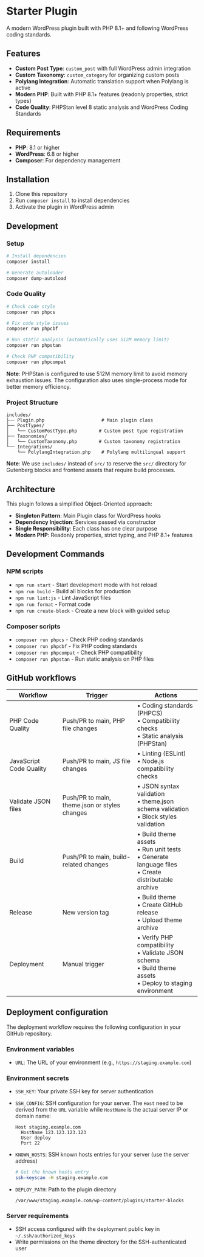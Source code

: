# Starter Plugin

A modern WordPress plugin built with PHP 8.1+ and following WordPress coding standards.

## Features

- **Custom Post Type**: `custom_post` with full WordPress admin integration
- **Custom Taxonomy**: `custom_category` for organizing custom posts
- **Polylang Integration**: Automatic translation support when Polylang is active
- **Modern PHP**: Built with PHP 8.1+ features (readonly properties, strict types)
- **Code Quality**: PHPStan level 8 static analysis and WordPress Coding Standards

## Requirements

- **PHP**: 8.1 or higher
- **WordPress**: 6.8 or higher
- **Composer**: For dependency management

## Installation

1. Clone this repository
2. Run `composer install` to install dependencies
3. Activate the plugin in WordPress admin

## Development

### Setup

```bash
# Install dependencies
composer install

# Generate autoloader
composer dump-autoload
```

### Code Quality

```bash
# Check code style
composer run phpcs

# Fix code style issues
composer run phpcbf

# Run static analysis (automatically uses 512M memory limit)
composer run phpstan

# Check PHP compatibility
composer run phpcompat
```

**Note**: PHPStan is configured to use 512M memory limit to avoid memory exhaustion issues. The configuration also uses single-process mode for better memory efficiency.

### Project Structure

```
includes/
├── Plugin.php                     # Main plugin class
├── PostTypes/
│   └── CustomPostType.php        # Custom post type registration
├── Taxonomies/
│   └── CustomTaxonomy.php        # Custom taxonomy registration
└── Integrations/
    └── PolylangIntegration.php    # Polylang multilingual support
```

**Note**: We use `includes/` instead of `src/` to reserve the `src/` directory for Gutenberg blocks and frontend assets that require build processes.

## Architecture

This plugin follows a simplified Object-Oriented approach:

- **Singleton Pattern**: Main Plugin class for WordPress hooks
- **Dependency Injection**: Services passed via constructor
- **Single Responsibility**: Each class has one clear purpose
- **Modern PHP**: Readonly properties, strict typing, and PHP 8.1+ features

## Development Commands

### NPM scripts
- `npm run start` - Start development mode with hot reload
- `npm run build` - Build all blocks for production
- `npm run lint:js` - Lint JavaScript files
- `npm run format` - Format code
- `npm run create-block` - Create a new block with guided setup

### Composer scripts
- `composer run phpcs` - Check PHP coding standards
- `composer run phpcbf` - Fix PHP coding standards
- `composer run phpcompat` - Check PHP compatibility
- `composer run phpstan` - Run static analysis on PHP files

## GitHub workflows

| Workflow                | Trigger                                       | Actions                                                                                                         |
|-------------------------|-----------------------------------------------|-----------------------------------------------------------------------------------------------------------------|
| PHP Code Quality        | Push/PR to main, PHP file changes             | • Coding standards (PHPCS)<br>• Compatibility checks<br>• Static analysis (PHPStan)                             |
| JavaScript Code Quality | Push/PR to main, JS file changes              | • Linting (ESLint)<br>• Node.js compatibility checks                                                            |
| Validate JSON files     | Push/PR to main, theme.json or styles changes | • JSON syntax validation<br>• theme.json schema validation<br>• Block styles validation                         |
| Build                   | Push/PR to main, build-related changes        | • Build theme assets<br>• Run unit tests<br>• Generate language files<br>• Create distributable archive         |
| Release                 | New version tag                               | • Build theme<br>• Create GitHub release<br>• Upload theme archive                                              |
| Deployment              | Manual trigger                                | • Verify PHP compatibility<br>• Validate JSON schema<br>• Build theme assets<br>• Deploy to staging environment |

## Deployment configuration

The deployment workflow requires the following configuration in your GitHub repository.

### Environment variables
- `URL`: The URL of your environment (e.g., `https://staging.example.com`)

### Environment secrets
- `SSH_KEY`: Your private SSH key for server authentication
- `SSH_CONFIG`: SSH configuration for your server. The `Host` need to be derived from the `URL` variable while `HostName` is the actual server IP or domain name:
  ```
  Host staging.example.com
    HostName 123.123.123.123
    User deploy
    Port 22
  ```

- `KNOWN_HOSTS`: SSH known hosts entries for your server (use the server address)
  ```bash
  # Get the known hosts entry
  ssh-keyscan -H staging.example.com
  ```

- `DEPLOY_PATH`: Path to the plugin directory
  ```
  /var/www/staging.example.com/wp-content/plugins/starter-blocks
  ```

### Server requirements
- SSH access configured with the deployment public key in `~/.ssh/authorized_keys`
- Write permissions on the theme directory for the SSH-authenticated user
